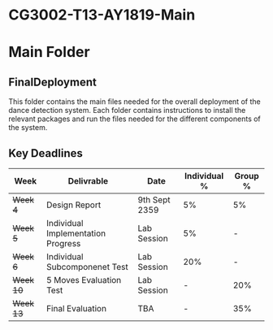 # CG3002-T13-AY1819-Main

# Main Folder
## FinalDeployment

This folder contains the main files needed for the overall deployment of the dance detection system. Each folder contains instructions to install the relevant packages and run the files needed for the different components of the system.

## Key Deadlines

| Week | Delivrable | Date | Individual % | Group % |
|------|------------|------|--------------|---------|
|~~Week 4~~| Design Report | 9th Sept 2359| 5% | 5% |
|~~Week 5~~| Individual Implementation Progress | Lab Session | 5% | - |
|~~Week 6~~| Individual Subcomponenet Test | Lab Session | 20% | - |
|~~Week 10~~| 5 Moves Evaluation Test | Lab Session | - | 20% |
|~~Week 13~~| Final Evaluation | TBA | - | 35% |
